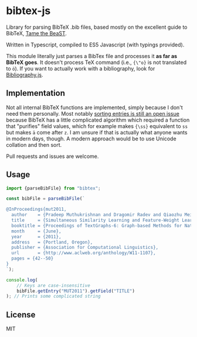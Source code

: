 # bibtex-js 

Library for parsing BibTeX .bib files, based mostly on the excellent guide to BibTeX, [Tame the BeaST](http://tug.ctan.org/info/bibtex/tamethebeast/ttb_en.pdf). 

Written in Typescript, compiled to ES5 Javascript (with typings provided).

This module literally just parses a BibTex file and processes it **as far as BibTeX goes**. It doesn't process TeX command (i.e., `{\"o}` is not translated to `ö`). If you want to actually work with a bibliography, look for [Bibliography.js](https://github.com/digitalheir/bibliography-js).

## Implementation
Not all internal BibTeX functions are implemented, simply because I don't need them personally. Most notably [sorting entries is still an open issue](https://github.com/digitalheir/bibtex-js/issues/1) because BibTeX has a little complicated algorithm which required a function that "purifies" field values, which for example makes `{\ss}` equivalent to `ss` but makes `ä` come after `z`. I am unsure if that is actually what anyone wants in modern days, though. A modern approach would be to use Unicode collation and then sort.

Pull requests and issues are welcome.

## Usage

```js
import {parseBibFile} from "bibtex";

const bibFile = parseBibFile(`

@InProceedings{mut2011,
  author    = {Pradeep Muthukrishnan and Dragomir Radev and Qiaozhu Mei},
  title     = {Simultaneous Similarity Learning and Feature-Weight Learning for Document Clustering},
  booktitle = {Proceedings of TextGraphs-6: Graph-based Methods for Natural Language Processing},
  month     = {June},
  year      = {2011},
  address   = {Portland, Oregon},
  publisher = {Association for Computational Linguistics},
  url       = {http://www.aclweb.org/anthology/W11-1107},
  pages = {42--50}
}
`);

console.log(
    // Keys are case-insensitive
    bibFile.getEntry("MUT2011").getField("TITLE")
); // Prints some complicated string
```

## License
MIT
